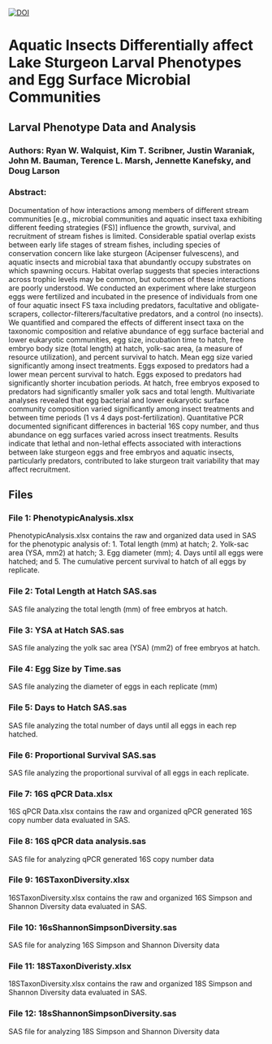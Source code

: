 <a href="https://zenodo.org/badge/latestdoi/508308973"><img src="https://zenodo.org/badge/508308973.svg" alt="DOI"></a>

# Aquatic Insects Differentially affect Lake Sturgeon Larval Phenotypes and Egg Surface Microbial Communities
## Larval Phenotype Data and Analysis

### Authors: Ryan W. Walquist, Kim T. Scribner, Justin Waraniak, John M. Bauman, Terence L. Marsh, Jennette Kanefsky, and Doug Larson

### Abstract:
Documentation of how interactions among members of different stream communities [e.g., microbial communities and aquatic insect taxa exhibiting different feeding strategies (FS)] influence the growth, survival, and recruitment of stream fishes is limited. Considerable spatial overlap exists between early life stages of stream fishes, including species of conservation concern like lake sturgeon (Acipenser fulvescens), and aquatic insects and microbial taxa that abundantly occupy substrates on which spawning occurs. Habitat overlap suggests that species interactions across trophic levels may be common, but outcomes of these interactions are poorly understood. We conducted an experiment where lake sturgeon eggs were fertilized and incubated in the presence of individuals from one of four aquatic insect FS taxa including predators, facultative and obligate-scrapers, collector-filterers/facultative predators, and a control (no insects). We quantified and compared the effects of different insect taxa on the taxonomic composition and relative abundance of egg surface bacterial and lower eukaryotic communities, egg size, incubation time to hatch, free embryo body size (total length) at hatch, yolk-sac area, (a measure of resource utilization), and percent survival to hatch. Mean egg size varied significantly among insect treatments. Eggs exposed to predators had a lower mean percent survival to hatch. Eggs exposed to predators had significantly shorter incubation periods. At hatch, free embryos exposed to predators had significantly smaller yolk sacs and total length. Multivariate analyses revealed that egg bacterial and lower eukaryotic surface community composition varied significantly among insect treatments and between time periods (1 vs 4 days post-fertilization). Quantitative PCR documented significant differences in bacterial 16S copy number, and thus abundance on egg surfaces varied across insect treatments. Results indicate that lethal and non-lethal effects associated with interactions between lake sturgeon eggs and free embryos and aquatic insects, particularly predators, contributed to lake sturgeon trait variability that may affect recruitment.

## Files

### File 1: PhenotypicAnalysis.xlsx

PhenotypicAnalysis.xlsx contains the raw and organized data used in SAS for the phenotypic analysis of: 1. Total length (mm) at hatch; 2. Yolk-sac area (YSA, mm2) at hatch; 3. Egg diameter (mm); 4. Days until all eggs were hatched; and 5. The cumulative percent survival to hatch of all eggs by replicate. 

### File 2: Total Length at Hatch SAS.sas

SAS file analyzing the total length (mm) of free embryos at hatch. 

### File 3: YSA at Hatch SAS.sas

SAS file analyzing the yolk sac area (YSA) (mm2) of free embryos at hatch. 

### File 4: Egg Size by Time.sas

SAS file analyzing the diameter of eggs in each replicate (mm)

### File 5: Days to Hatch SAS.sas

SAS file analyzing the total number of days until all eggs in each rep hatched.  

### File 6: Proportional Survival SAS.sas

SAS file analyzing the proportional survival of all eggs in each replicate. 

### File 7: 16S qPCR Data.xlsx

 16S qPCR Data.xlsx contains the raw and organized qPCR generated 16S copy number data evaluated in SAS.  

### File 8: 16S qPCR data analysis.sas

SAS file for analyzing qPCR generated 16S copy number data

### File 9: 16STaxonDiversity.xlsx

16STaxonDiversity.xlsx contains the raw and organized 16S Simpson and Shannon Diversity data evaluated in SAS.  

### File 10: 16sShannonSimpsonDiversity.sas

SAS file for analyzing 16S Simpson and Shannon Diversity data

### File 11: 18STaxonDiveristy.xlsx

18STaxonDiversity.xlsx contains the raw and organized 18S Simpson and Shannon Diversity data evaluated in SAS.  

### File 12: 18sShannonSimpsonDiversity.sas

SAS file for analyzing 18S Simpson and Shannon Diversity data

